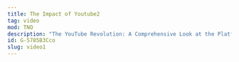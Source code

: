```yaml
---
title: The Impact of Youtube2
tag: video
mod: TNO
description: "The YouTube Revolution: A Comprehensive Look at the Platform's History, Functionality, and Influence on Global Culture, Media, and Communication."
id: G-5785B3Cco
slug: video1
---
```

